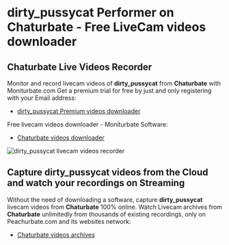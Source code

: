# dirty_pussycat Performer on Chaturbate - Free LiveCam videos downloader

## Chaturbate Live Videos Recorder

Monitor and record livecam videos of **dirty_pussycat** from **Chaturbate** with Moniturbate.com
Get a premium trial for free by just and only registering with your Email address:
* [dirty_pussycat Premium videos downloader](https://moniturbate.com/request-demo-licence-key.html)

Free livecam videos downloader - Moniturbate Software:
* [Chaturbate videos downloader](https://moniturbate.com/moniturbate-download-software.html)

![dirty_pussycat livecam videos recorder](https://peachurnet.com/templates/moniturbate-software.png)


## Capture dirty_pussycat videos from the Cloud and watch your recordings on Streaming

Without the need of downloading a software, capture **dirty_pussycat** livecam videos from **Chaturbate** 100% online.
Watch Livecam archives from **Chaturbate** unlimitedly from thousands of existing recordings, only on Peachurbate.com and its websites network:
* [Chaturbate videos archives](https://peachurnet.com/)